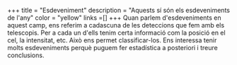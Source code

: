+++
title = "Esdeveniment"
description = "Aquests sí són els esdeveniments de l'any"
color = "yellow"
links =[]
+++
Quan parlem d'esdeveniments en aquest camp, ens referim a cadascuna de les deteccions que fem amb els telescopis. Per a cada un d'ells tenim certa informació com la posició en el cel, la intensitat, etc. Això ens permet classificar-los. Ens interessa tenir molts esdeveniments perquè puguem fer estadística a posteriori i treure conclusions.
